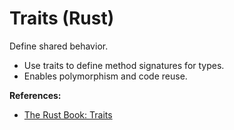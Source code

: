 # Traits (Rust)

Define shared behavior.

- Use traits to define method signatures for types.
- Enables polymorphism and code reuse.

**References:**
- [The Rust Book: Traits](https://doc.rust-lang.org/book/ch10-02-traits.html)

